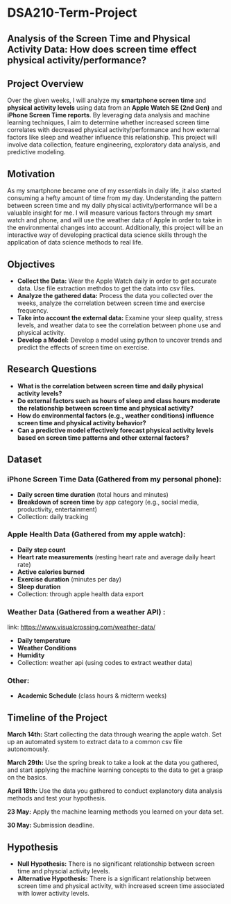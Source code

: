 # DSA210-Term-Project
## Analysis of the Screen Time and Physical Activity Data: How does screen time effect physical activity/performance? 

## Project Overview
Over the given weeks, I will analyze my **smartphone screen time** and **physical activity levels** using data from an **Apple Watch SE (2nd Gen)** and **iPhone Screen Time reports**. By leveraging data analysis and machine learning techniques, I aim to determine whether increased screen time correlates with decreased physical activity/performance  and how external factors like sleep and weather influence this relationship. This project will involve data collection, feature engineering, exploratory data analysis, and predictive modeling.

## Motivation
As my smartphone became one of my essentials in daily life, it also started consuming a hefty amount of time from my day. Understanding the pattern between screen time and my daily physical activity/performance will be a valuable insight for me. I will measure various factors through my smart watch and phone, and will use the weather data of Apple in order to take in the environmental changes into account. Additionally, this project will be an interactive way of developing practical data science skills through the application of data science methods to real life. 

## Objectives
- **Collect the Data:** Wear the Apple Watch daily in order to get accurate data. Use file extraction methdos to get the data into csv files.
- **Analyze the gathered data:** Process the data you collected over the weeks, analyze the correlation between screen time and exercise frequency.
- **Take into account the external data:** Examine your sleep quality, stress levels, and weather data to see the correlation between phone use and physical activity.
- **Develop a Model:** Develop a model using python to uncover trends and predict the effects of screen time on exercise.

## Research Questions
- **What is the correlation between screen time and daily physical activity levels?**
- **Do external factors such as hours of sleep and class hours moderate the relationship between screen time and physical activity?**
- **How do environmental factors (e.g., weather conditions) influence screen time and physical activity behavior?**
- **Can a predictive model effectively forecast physical activity levels based on screen time patterns and other external factors?**



## Dataset

### iPhone Screen Time Data (Gathered from my personal phone):
- **Daily screen time duration** (total hours and minutes)
- **Breakdown of screen time** by app category (e.g., social media, productivity, entertainment)
- Collection: daily tracking

### Apple Health Data (Gathered from my apple watch):
- **Daily step count**
- **Heart rate measurements** (resting heart rate and average daily heart rate)
- **Active calories burned**
- **Exercise duration** (minutes per day)
- **Sleep duration**
- Collection: through apple health data export


### Weather Data (Gathered from a weather API) :
link: https://www.visualcrossing.com/weather-data/
- **Daily temperature** 
- **Weather Conditions**
- **Humidity**
- Collection: weather api (using codes to extract weather data)

### Other:
- **Academic Schedule** (class hours & midterm weeks) 



## Timeline of the Project

**March 14th:** Start collecting the data through wearing the apple watch. Set up an automated system to extract data to a common csv file autonomously. 

**March 29th:** Use the spring break to take a look at the data you gathered, and start applying the machine learning concepts to the data to get a grasp on the basics. 

**April 18th:** Use the data you gathered to conduct explanotory data analysis methods and test your hypothesis. 

**23 May:** Apply the machine learning methods you learned on your data set. 

**30 May:** Submission deadline. 

## Hypothesis

- **Null Hypothesis:** There is no significant relationship between screen time and physcial activity levels.
- **Alternative Hypothesis:** There is a significant relationship between screen time and physical activity, with increased screen time associated with lower activity levels.


